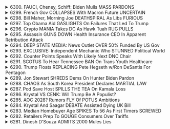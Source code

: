 <details>
<summary>6300. FAUCI, Cheney, Schiff: Biden Mulls MASS PARDONS</summary><br>

<a href="https://www.youtube.com/watch?v=lgkNJS3cd94" target="_blank">
    <img src="https://img.youtube.com/vi/lgkNJS3cd94/maxresdefault.jpg" 
        alt="[Youtube]" width="200">
</a>

# FAUCI, Cheney, Schiff: Biden Mulls MASS PARDONS


</details>

<details>
<summary>6299. French Gov COLLAPSES With Macron Future UNCERTAIN</summary><br>

<a href="https://www.youtube.com/watch?v=a_qGi3QA5UE" target="_blank">
    <img src="https://img.youtube.com/vi/a_qGi3QA5UE/maxresdefault.jpg" 
        alt="[Youtube]" width="200">
</a>

# French Gov COLLAPSES With Macron Future UNCERTAIN


</details>

<details>
<summary>6298. Bill Maher, Morning Joe DEATHSPIRAL As Libs FURIOUS</summary><br>

<a href="https://www.youtube.com/watch?v=0w_827904Pg" target="_blank">
    <img src="https://img.youtube.com/vi/0w_827904Pg/maxresdefault.jpg" 
        alt="[Youtube]" width="200">
</a>

# Bill Maher, Morning Joe DEATHSPIRAL As Libs FURIOUS


</details>

<details>
<summary>6297. Top Obama Aid GASLIGHTS On Failures That Led To Trump</summary><br>

<a href="https://www.youtube.com/watch?v=bGiNeDMY7B8" target="_blank">
    <img src="https://img.youtube.com/vi/bGiNeDMY7B8/maxresdefault.jpg" 
        alt="[Youtube]" width="200">
</a>

# Top Obama Aid GASLIGHTS On Failures That Led To Trump


</details>

<details>
<summary>6296. Crypto MANIA Takes DC As Hawk Tuah RUG PULLS</summary><br>

<a href="https://www.youtube.com/watch?v=gnZVz3FZBIk" target="_blank">
    <img src="https://img.youtube.com/vi/gnZVz3FZBIk/maxresdefault.jpg" 
        alt="[Youtube]" width="200">
</a>

# Crypto MANIA Takes DC As Hawk Tuah RUG PULLS


</details>

<details>
<summary>6295. Assassin GUNS DOWN Health Insurance CEO In Apparent Retribution Attack</summary><br>

<a href="https://www.youtube.com/watch?v=0faAKxyXQ7c" target="_blank">
    <img src="https://img.youtube.com/vi/0faAKxyXQ7c/maxresdefault.jpg" 
        alt="[Youtube]" width="200">
</a>

# Assassin GUNS DOWN Health Insurance CEO In Apparent Retribution Attack


</details>

<details>
<summary>6294. DEEP STATE MEDIA: News Outlet OVER 50% Funded By US Gov</summary><br>

<a href="https://www.youtube.com/watch?v=v3qg1HK-Eho" target="_blank">
    <img src="https://img.youtube.com/vi/v3qg1HK-Eho/maxresdefault.jpg" 
        alt="[Youtube]" width="200">
</a>

# DEEP STATE MEDIA: News Outlet OVER 50% Funded By US Gov


</details>

<details>
<summary>6293. EXCLUSIVE: Independent Mechanic Who STUNNED Political World</summary><br>

<a href="https://www.youtube.com/watch?v=0kmpsNzJl_8" target="_blank">
    <img src="https://img.youtube.com/vi/0kmpsNzJl_8/maxresdefault.jpg" 
        alt="[Youtube]" width="200">
</a>

# EXCLUSIVE: Independent Mechanic Who STUNNED Political World


</details>

<details>
<summary>6292. Counter Points Speaks With Likely Next DNC Chair</summary><br>

<a href="https://www.youtube.com/watch?v=XlwhLYxhk_c" target="_blank">
    <img src="https://img.youtube.com/vi/XlwhLYxhk_c/maxresdefault.jpg" 
        alt="[Youtube]" width="200">
</a>

# Counter Points Speaks With Likely Next DNC Chair


</details>

<details>
<summary>6291. SCOTUS To Hear Tennessee BAN On Trans Youth Healthcare</summary><br>

<a href="https://www.youtube.com/watch?v=STslHd-5Ihs" target="_blank">
    <img src="https://img.youtube.com/vi/STslHd-5Ihs/maxresdefault.jpg" 
        alt="[Youtube]" width="200">
</a>

# SCOTUS To Hear Tennessee BAN On Trans Youth Healthcare


</details>

<details>
<summary>6290. Trump Floats REPLACING Pete Hegseth w/Ron DeSantis For Pentagon</summary><br>

<a href="https://www.youtube.com/watch?v=RqMWNrr_1sc" target="_blank">
    <img src="https://img.youtube.com/vi/RqMWNrr_1sc/maxresdefault.jpg" 
        alt="[Youtube]" width="200">
</a>

# Trump Floats REPLACING Pete Hegseth w/Ron DeSantis For Pentagon


</details>

<details>
<summary>6289. Jon Stewart SHREDS Dems On Hunter Biden Pardon</summary><br>

<a href="https://www.youtube.com/watch?v=jjXnwp8vguw" target="_blank">
    <img src="https://img.youtube.com/vi/jjXnwp8vguw/maxresdefault.jpg" 
        alt="[Youtube]" width="200">
</a>

# Jon Stewart SHREDS Dems On Hunter Biden Pardon


</details>

<details>
<summary>6288. CHAOS As South Korea President Declares MARTIAL LAW</summary><br>

<a href="https://www.youtube.com/watch?v=tX6Bhi1pGVU" target="_blank">
    <img src="https://img.youtube.com/vi/tX6Bhi1pGVU/maxresdefault.jpg" 
        alt="[Youtube]" width="200">
</a>

# CHAOS As South Korea President Declares MARTIAL LAW


</details>

<details>
<summary>6287. Pod Save Host SPILLS THE TEA On Kamala Loss</summary><br>

<a href="https://www.youtube.com/watch?v=xgSUrqJmRUk" target="_blank">
    <img src="https://img.youtube.com/vi/xgSUrqJmRUk/maxresdefault.jpg" 
        alt="[Youtube]" width="200">
</a>

# Pod Save Host SPILLS THE TEA On Kamala Loss


</details>

<details>
<summary>6286. Krystal VS CENK: Will Trump Be A Populist?</summary><br>

<a href="https://www.youtube.com/watch?v=I4ltYSNQgLU" target="_blank">
    <img src="https://img.youtube.com/vi/I4ltYSNQgLU/maxresdefault.jpg" 
        alt="[Youtube]" width="200">
</a>

# Krystal VS CENK: Will Trump Be A Populist?


</details>

<details>
<summary>6285. AOC 2028? Rumors FLY Of POTUS Ambitions</summary><br>

<a href="https://www.youtube.com/watch?v=q0njBpp28s4" target="_blank">
    <img src="https://img.youtube.com/vi/q0njBpp28s4/maxresdefault.jpg" 
        alt="[Youtube]" width="200">
</a>

# AOC 2028? Rumors FLY Of POTUS Ambitions


</details>

<details>
<summary>6284. Krystal And Saagar DEBATE Assisted Dying UK Bill</summary><br>

<a href="https://www.youtube.com/watch?v=4N6PSxc419A" target="_blank">
    <img src="https://img.youtube.com/vi/4N6PSxc419A/maxresdefault.jpg" 
        alt="[Youtube]" width="200">
</a>

# Krystal And Saagar DEBATE Assisted Dying UK Bill


</details>

<details>
<summary>6283. Median Homebuyer Age SPIKES To 56 As First Timers SCREWED</summary><br>

<a href="https://www.youtube.com/watch?v=TR7oHt6ko2I" target="_blank">
    <img src="https://img.youtube.com/vi/TR7oHt6ko2I/maxresdefault.jpg" 
        alt="[Youtube]" width="200">
</a>

# Median Homebuyer Age SPIKES To 56 As First Timers SCREWED


</details>

<details>
<summary>6282. Retailers Prep To GOUGE Consumers Over Tariffs</summary><br>

<a href="https://www.youtube.com/watch?v=uGpRitV1Mdo" target="_blank">
    <img src="https://img.youtube.com/vi/uGpRitV1Mdo/maxresdefault.jpg" 
        alt="[Youtube]" width="200">
</a>

# Retailers Prep To GOUGE Consumers Over Tariffs


</details>

<details>
<summary>6281. Dinesh D'Souza ADMITS 2000 Mules Lies</summary><br>

<a href="https://www.youtube.com/watch?v=CSEixtLK6MA" target="_blank">
    <img src="https://img.youtube.com/vi/CSEixtLK6MA/maxresdefault.jpg" 
        alt="[Youtube]" width="200">
</a>

# Dinesh D'Souza ADMITS 2000 Mules Lies


</details>

